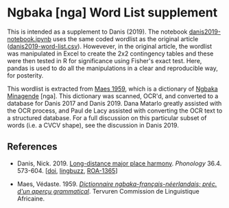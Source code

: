 # Ngbaka [nga] Word List supplement

This is intended as a supplement to Danis (2019). The notebook [danis2019-notebook.ipynb](danis2019-notebook.ipynb) uses the same coded wordlist as the original article ([danis2019-word-list.csv](danis2019-word-list.csv)). Howevever, in the original article, the wordlist was manipulated in Excel to create the 2x2 contingency tables and these were then tested in R for significance using Fisher's exact test. Here, pandas is used to do all the manipulations in a clear and reproducible way, for posterity. 

This wordlist is extracted from [Maes 1959](https://www.worldcat.org/title/dictionnaire-ngbaka-francais-neerlandais-prec-dun-apercu-grammatical/oclc/251249793), which is a dictionary of [Ngbaka Minagende](https://glottolog.org/resource/languoid/id/ngba1285) [nga]. This dictionary was scanned, OCR'd, and converted to a database for Danis 2017 and Danis 2019. Dana Matarlo greatly assisted with the OCR process, and Paul de Lacy assisted with converting the OCR text to a structured database. For a full discussion on this particular subset of words (i.e. a CVCV shape), see the discussion in Danis 2019. 

## References

* Danis, Nick. 2019. [Long-distance major place harmony](https://www.cambridge.org/core/journals/phonology/article/abs/longdistance-major-place-harmony/7620003BF480A83F2C0A3B604989B62F). *Phonology* 36.4. 573-604.  [[doi](https://doi.org/10.1017/S0952675719000307), [lingbuzz](https://ling.auf.net/lingbuzz/004988), [ROA-1365](http://roa.rutgers.edu/content/article/files/1804_danis_1.pdf)]

* Maes, Védaste. 1959. [*Dictionnaire ngbaka-français-néerlandais; préc. d'un aperçu grammatical*](https://www.worldcat.org/title/dictionnaire-ngbaka-francais-neerlandais-prec-dun-apercu-grammatical/oclc/251249793). Tervuren Commission de Linguistique Africaine.